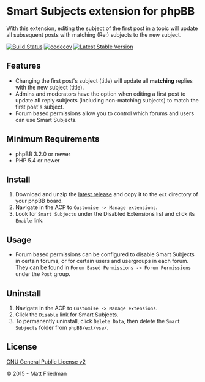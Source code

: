 # Smart Subjects extension for phpBB

With this extension, editing the subject of the first post in a topic will update all subsequent posts with matching (Re:) subjects to the new subject.

[![Build Status](https://github.com/iMattPro/smartsubjects/actions/workflows/tests.yml/badge.svg)](https://github.com/iMattPro/smartsubjects/actions)
[![codecov](https://codecov.io/gh/iMattPro/smartsubjects/branch/master/graph/badge.svg?token=CAF93B29MK)](https://codecov.io/gh/iMattPro/smartsubjects)
[![Latest Stable Version](https://poser.pugx.org/vse/smartsubjects/v/stable)](https://www.phpbb.com/customise/db/extension/smart_subjects/)

## Features
* Changing the first post's subject (title) will update all __matching__ replies with the new subject (title).
* Admins and moderators have the option when editing a first post to update __all__ reply subjects (including non-matching subjects) to match the first post's subject.
* Forum based permissions allow you to control which forums and users can use Smart Subjects.

## Minimum Requirements
* phpBB 3.2.0 or newer
* PHP 5.4 or newer

## Install
1. Download and unzip the [latest release](https://www.phpbb.com/customise/db/extension/smart_subjects/) and copy it to the `ext` directory of your phpBB board.
2. Navigate in the ACP to `Customise -> Manage extensions`.
3. Look for `Smart Subjects` under the Disabled Extensions list and click its `Enable` link.

## Usage
* Forum based permissions can be configured to disable Smart Subjects in certain forums, or for certain users and usergroups in each forum. They can be found in `Forum Based Permissions -> Forum Permissions` under the `Post` group.

## Uninstall
1. Navigate in the ACP to `Customise -> Manage extensions`.
2. Click the `Disable` link for Smart Subjects.
3. To permanently uninstall, click `Delete Data`, then delete the `Smart Subjects` folder from `phpBB/ext/vse/`.

## License
[GNU General Public License v2](license.txt)

© 2015 - Matt Friedman
